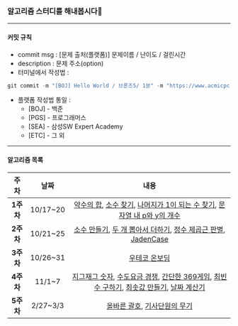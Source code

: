 ### 알고리즘 스터디를 해내봅시다👀 

---
#### 커밋 규칙 

- commit msg : [문제 출처(플랫폼)] 문제이름 / 난이도 / 걸린시간 
- description : 문제 주소(option)
- 터미널에서 작성법 : 
```js
git commit -m "[BOJ] Hello World / 브론즈5/ 1분" -m "https://www.acmicpc.net/problem/2557"
```
- 플랫폼 작성법 통일 : 
  - [BOJ] - 백준 
  - [PGS] - 프로그래머스 
  - [SEA] - 삼성SW Expert Academy
  - [ETC] - 그 외 
  
---

#### 알고리즘 목록 



| 주차 | 날짜 |내용 |  
|:---:|:---:|:---:| 
| __1주차__ | 10/17~20 | [약수의 합](https://school.programmers.co.kr/learn/courses/30/lessons/12928), [소수 찾기](https://school.programmers.co.kr/learn/courses/30/lessons/12921), [나머지가 1이 되는 수 찾기](https://school.programmers.co.kr/learn/courses/30/lessons/87389), [문자열 내 p와 y의 개수](https://school.programmers.co.kr/learn/courses/30/lessons/12916)| 
| __2주차__ | 10/21~25 |[소수 만들기](https://school.programmers.co.kr/learn/courses/30/lessons/12977), [두 개 뽑아서 더하기](https://school.programmers.co.kr/learn/courses/30/lessons/68644), [정수 제곱근 판별](https://school.programmers.co.kr/learn/courses/30/lessons/12934), [JadenCase](https://school.programmers.co.kr/learn/courses/30/lessons/12951)    |
| __3주차__ | 10/26~31 | [우테코 온보딩](https://github.com/woowacourse-precourse/javascript-onboarding)
| __4주차__ | 11/1~7 | [지그재그 숫자](https://swexpertacademy.com/main/code/problem/problemDetail.do?problemLevel=2&contestProbId=AV5PxmBqAe8DFAUq&categoryId=AV5PxmBqAe8DFAUq&categoryType=CODE&problemTitle=&orderBy=PASS_RATE&selectCodeLang=JAVA&select-1=2&pageSize=30&pageIndex=1), [수도요금 경쟁](https://swexpertacademy.com/main/code/problem/problemDetail.do?problemLevel=2&contestProbId=AV189xUaI8UCFAZN&categoryId=AV189xUaI8UCFAZN&categoryType=CODE&problemTitle=&orderBy=PASS_RATE&selectCodeLang=JAVA&select-1=2&pageSize=30&pageIndex=1), [간단한 369게임](https://swexpertacademy.com/main/code/problem/problemDetail.do?problemLevel=2&contestProbId=AV5PTeo6AHUDFAUq&categoryId=AV5PTeo6AHUDFAUq&categoryType=CODE&problemTitle=&orderBy=PASS_RATE&selectCodeLang=JAVA&select-1=2&pageSize=30&pageIndex=1), [최빈수 구하기](https://swexpertacademy.com/main/code/problem/problemDetail.do?problemLevel=2&contestProbId=AV13zo1KAAACFAYh&categoryId=AV13zo1KAAACFAYh&categoryType=CODE&problemTitle=&orderBy=PASS_RATE&selectCodeLang=JAVA&select-1=2&pageSize=30&pageIndex=1), [최솟값 만들기](https://school.programmers.co.kr/learn/courses/30/lessons/12941), [날짜 계산기](https://swexpertacademy.com/main/code/problem/problemDetail.do?problemLevel=2&contestProbId=AV5PnnU6AOsDFAUq&categoryId=AV5PnnU6AOsDFAUq&categoryType=CODE&problemTitle=&orderBy=PASS_RATE&selectCodeLang=JAVA&select-1=2&pageSize=10&pageIndex=1) | 
| __5주차__ | 2/27~3/3 | [올바른 괄호](https://school.programmers.co.kr/learn/courses/30/lessons/12909), [기사단원의 무기](https://school.programmers.co.kr/learn/courses/30/lessons/136798) | 
